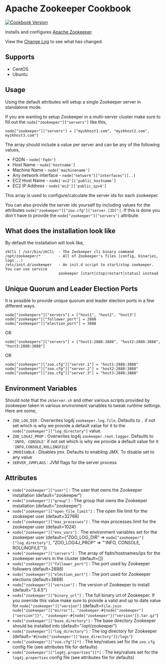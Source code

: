 Apache Zookeeper Cookbook
=========================

[![Cookbook Version](https://img.shields.io/cookbook/v/apache_zookeeper.svg)](https://community.opscode.com/cookbooks/apache_zookeeper)

Installs and configures [Apache Zookeeper](http://zookeeper.apache.org/).

View the [Change Log](https://github.com/bbaugher/apache_zookeeper/blob/master/CHANGELOG.md) to see what has changed.

Supports
--------

 * CentOS
 * Ubuntu

Usage
-----

Using the default attributes will setup a single Zookeeper server in standalone mode.

If you are wanting to setup Zookeeper in a multi-server cluster make sure to fill out the 
`node["zookeeper"]["servers"]` like this,

    node["zookeeper"]["servers"] = ["myzkhost1.com", "myzkhost2.com", myzkhost3.com"]

The array should include a value per server and can be any of the following values,

 * FQDN - `node['fqdn']`
 * Host Name - `node['hostname']`
 * Machine Name - `node['machinename']`
 * Any network interface - `node["network"]["interfaces"][..]`
 * EC2 Host Name - `node['ec2']['public_hostname']`
 * EC2 IP Address - `node['ec2']['public_ipv4']`

This array is used to configure/calculate the server ids for each zookeeper.

You can also provide the server ids yourself by including values for the attributes 
`node["zookeeper"]["zoo.cfg"]["server.[ID]"]`. If this is done you don't have to provide the 
`node["zookeeper"]["servers"]` attribute.

What does the installation look like
------------------------------------

By default the installation will look like,

    zkCli | /usr/bin/zkCli  - The Zookeeper cli binary command
    /opt/zookeeper/*        - All of Zookeeper's files (config, binaries, logs...)
    /etc/init.d/zookeeper   - An init.d script to start/stop zookeeper. You can use service 
    				        zookeeper [start|stop|restart|status] instead

Unique Quorum and Leader Election Ports
---------------------------------------

It is possible to provide unique quorum and leader election ports in a few different ways.

    node["zookeepers"]["servers"] = ["host1", "host2", "host3"]
    node["zookeeper"]["follower_port"] = 2888
    node["zookeeper"]["election_port"] = 3888

OR

    node["zookeepers"]["servers"] = ["host1:2888:3888", "host2:2888:3888", "host3:2888:3888"]

OR

    node["zookeeper"]["zoo.cfg"]["server.1"] = "host1:2888:3888"
    node["zookeeper"]["zoo.cfg"]["server.2"] = "host2:2888:3888"
    node["zookeeper"]["zoo.cfg"]["server.3"] = "host3:2888:3888"

Environment Variables
---------------------

Should note that the `zkServer.sh` and other various scripts provided by zookeeper taken in various environment variables to tweak 
runtime settings. Here are some,

 * `ZOO_LOG_DIR` : Overwrites log4j `zookeeper.log.file`. Defaults to `.` if not set which is why we provide a default value for it to the `node["zookeeper"]["log_directory"]` value.
 * `ZOO_LOG4J_PROP` : Overwrites log4j `zookeeper.root.logger`. Defaults to `'INFO, CONSOLE'` if not set which is why we provide a default value for it `'INFO,CONSOLE,ROLLINGFILE'`
 * `JMXDISABLE` : Disables jmx. Defaults to enabling JMX. To disable set to any value
 * `SERVER_JVMFLAGS` : JVM flags for the server process

Attributes
----------

 * `node["zookeeper"]["user"]` : The user that owns the Zookeeper installation (default="zookeeper")
 * `node["zookeeper"]["group"]` : The group that owns the Zookeeper installation (default="zookeeper")
 * `node["zookeeper"]["open_file_limit"]` : The open file limit for the zookeeper user (default=32768)
 * `node["zookeeper"]["max_processes"]` : The max processes limit for the zookeeper user (default=1024)
 * `node["zookeeper"]["env_vars"]` : The environment variables set for the zookeeper user (default={"ZOO_LOG_DIR" => `node["zookeeper"]["log_directory"]`, "ZOO_LOG4J_PROP" => "'INFO, CONSOLE, ROLLINGFILE'"})
 * `node["zookeeper"]["servers"]` : The array of fqdn/hostnames/ips for the zookeeper servers in the cluster (default=[])
 * `node["zookeeper"]["follower_port"]` : The port used by Zookeeper followers (default=2888)
 * `node["zookeeper"]["election_port"]` : The port used for Zookeeper elections (default=3888)
 * `node["zookeeper"]["version"]` : The version of Zookeeper to install (default="3.4.5")
 * `node["zookeeper"]["binary_url"]` : The full binary url of Zookeeper. If you override this value make sure to provide a valid and up to date value for `node["zookeeper"]["version"]` (default=`File.join node["zookeeper"]["mirror"], "zookeeper-#{node["zookeeper"]["version"]}", "zookeeper-#{node["zookeeper"]["version"]}.tar.gz"`)
 * `node["zookeeper"]["base_directory"]` : The base directory Zookeeper should be installed into (default="/opt/zookeeper")
 * `node["zookeeper"]["log_directory"]` : The log directory for Zookeeper (default=`"#{node["zookeeper"]["base_directory"]}/logs"`)
 * `node["zookeeper"]["zoo.cfg"][*]` : The key/values set for the `zoo.cfg` config file (see attributes file for defaults)
 * `node["zookeeper"]["log4j.properties"][*]` : The key/values set for the `log4j.properties` config file (see attributes file for defaults)
